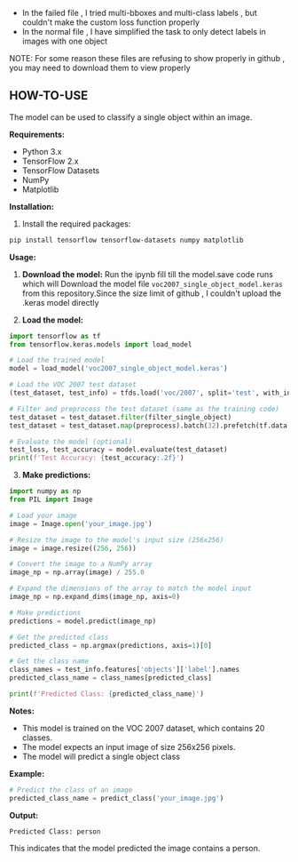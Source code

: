 * In the failed file , I tried multi-bboxes and multi-class labels , but couldn't make the custom loss function properly
* In the normal file , I have simplified the task to only detect labels in images with one object

NOTE: For some reason these files are refusing to show properly in github , you may need to download them to view properly

## HOW-TO-USE

The model can be used to classify a single object within an image.

**Requirements:**

* Python 3.x
* TensorFlow 2.x
* TensorFlow Datasets
* NumPy
* Matplotlib

**Installation:**

1. Install the required packages:
```bash
pip install tensorflow tensorflow-datasets numpy matplotlib
```

**Usage:**

1. **Download the model:**
Run the ipynb fill till the model.save code runs which will Download the model file `voc2007_single_object_model.keras` from this repository.Since the size limit of github , I couldn't upload the .keras model directly 

3. **Load the model:**
```python
import tensorflow as tf
from tensorflow.keras.models import load_model

# Load the trained model
model = load_model('voc2007_single_object_model.keras')

# Load the VOC 2007 test dataset
(test_dataset, test_info) = tfds.load('voc/2007', split='test', with_info=True)

# Filter and preprocess the test dataset (same as the training code)
test_dataset = test_dataset.filter(filter_single_object)
test_dataset = test_dataset.map(preprocess).batch(32).prefetch(tf.data.experimental.AUTOTUNE)

# Evaluate the model (optional)
test_loss, test_accuracy = model.evaluate(test_dataset)
print(f'Test Accuracy: {test_accuracy:.2f}')
```

3. **Make predictions:**
```python
import numpy as np
from PIL import Image

# Load your image
image = Image.open('your_image.jpg')

# Resize the image to the model's input size (256x256)
image = image.resize((256, 256))

# Convert the image to a NumPy array
image_np = np.array(image) / 255.0

# Expand the dimensions of the array to match the model input
image_np = np.expand_dims(image_np, axis=0)

# Make predictions
predictions = model.predict(image_np)

# Get the predicted class
predicted_class = np.argmax(predictions, axis=1)[0]

# Get the class name
class_names = test_info.features['objects']['label'].names
predicted_class_name = class_names[predicted_class]

print(f'Predicted Class: {predicted_class_name}')
```

**Notes:**

* This model is trained on the VOC 2007 dataset, which contains 20 classes.
* The model expects an input image of size 256x256 pixels.
* The model will predict a single object class

**Example:**

```python
# Predict the class of an image
predicted_class_name = predict_class('your_image.jpg')
```

**Output:**

```
Predicted Class: person
```

This indicates that the model predicted the image contains a person.

